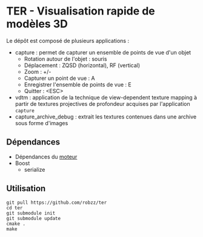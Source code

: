 <meta charset="utf-8">

# TER - Visualisation rapide de modèles 3D

Le dépôt est composé de plusieurs applications :

* capture : permet de capturer un ensemble de points de vue d'un objet
  * Rotation autour de l'objet : souris
  * Déplacement : ZQSD (horizontal), RF (vertical)
  * Zoom : +/-
  * Capturer un point de vue : A
  * Enregistrer l'ensemble de points de vue : E
  * Quitter : &lt;ESC&gt;
* vdtm : application de la technique de view-dependent texture mapping à partir
  de textures projectives de profondeur acquises par l'application `capture`
* capture\_archive\_debug : extrait les textures contenues dans une archive sous forme d'images

## Dépendances

* Dépendances du [moteur](https://github.com/robzz/troll_engine)
* Boost
  * serialize

## Utilisation
```
git pull https://github.com/robzz/ter
cd ter
git submodule init 
git submodule update
cmake .
make
```
